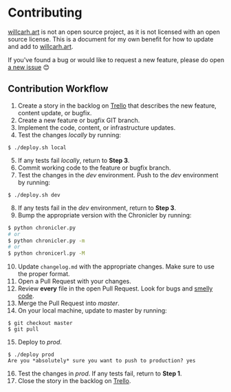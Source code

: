 # Contributing
[willcarh.art](https://www.willcarh.art) is not an open source project, as it is not licensed with an open source license. This is a document for my own benefit for how to update and add to [willcarh.art](https://www.willcarh.art).

If you've found a bug or would like to request a new feature, please do open [a new issue](https://github.com/wcarhart/willcarh.art/issues/new) 😊

## Contribution Workflow
1. Create a story in the backlog on [Trello](https://trello.com/b/glDTHpCJ/willcarhart) that describes the new feature, content update, or bugfix.
2. Create a new feature or bugfix GIT branch.
3. Implement the code, content, or infrastructure updates.
4. Test the changes _locally_ by running:
```
$ ./deploy.sh local
```
5. If any tests fail _locally_, return to **Step 3**.
6. Commit working code to the feature or bugfix branch.
7. Test the changes in the _dev_ environment. Push to the _dev_ environment by running:
``` 
$ ./deploy.sh dev
```
8. If any tests fail in the _dev_ environment, return to **Step 3**.
9. Bump the appropriate version with the Chronicler by running:
```bash
$ python chronicler.py
# or
$ python chronicler.py -m
# or
$ python chronicerl.py -M
```
10. Update `changelog.md` with the appropriate changes. Make sure to use the proper format.
11. Open a Pull Request with your changes.
12. Review **every** file in the open Pull Request. Look for bugs and [smelly code](https://blog.codinghorror.com/code-smells/).
13. Merge the Pull Request into _master_.
14. On your local machine, update to master by running:
```
$ git checkout master
$ git pull
```
15. Deploy to _prod_.
```
$ ./deploy prod
Are you *absolutely* sure you want to push to production? yes
```
16. Test the changes in _prod_. If any tests fail, return to **Step 1**.
17. Close the story in the backlog on [Trello](https://trello.com/b/glDTHpCJ/willcarhart).
